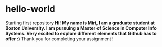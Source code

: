 # hello-world
Starting first repository
**Hi! My name is Miri, I am a graduate student at Boston University. I am pursuing a Master of Science in Computer Info Systems. Very excited to explore different elements that Github has to offer :)**
Thank you for completing your assignment !
